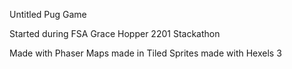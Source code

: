 Untitled Pug Game

Started during FSA Grace Hopper 2201 Stackathon

Made with Phaser
Maps made in Tiled
Sprites made with Hexels 3
